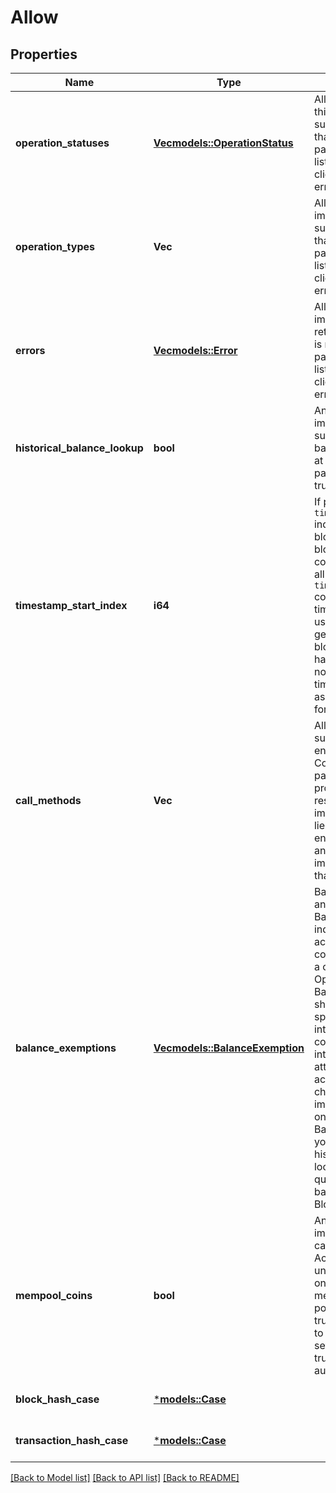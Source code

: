# Allow

## Properties
Name | Type | Description | Notes
------------ | ------------- | ------------- | -------------
**operation_statuses** | [**Vec<models::OperationStatus>**](OperationStatus.md) | All Operation.Status this implementation supports. Any status that is returned during parsing that is not listed here will cause client validation to error.  | 
**operation_types** | **Vec<String>** | All Operation.Type this implementation supports. Any type that is returned during parsing that is not listed here will cause client validation to error.  | 
**errors** | [**Vec<models::Error>**](Error.md) | All Errors that this implementation could return. Any error that is returned during parsing that is not listed here will cause client validation to error.  | 
**historical_balance_lookup** | **bool** | Any Rosetta implementation that supports querying the balance of an account at any height in the past should set this to true.  | 
**timestamp_start_index** | **i64** | If populated, `timestamp_start_index` indicates the first block index where block timestamps are considered valid (i.e. all blocks less than `timestamp_start_index` could have invalid timestamps). This is useful when the genesis block (or blocks) of a network have timestamp 0.  If not populated, block timestamps are assumed to be valid for all available blocks.  | [optional] [default to None]
**call_methods** | **Vec<String>** | All methods that are supported by the /call endpoint. Communicating which parameters should be provided to /call is the responsibility of the implementer (this is en lieu of defining an entire type system and requiring the implementer to define that in Allow).  | 
**balance_exemptions** | [**Vec<models::BalanceExemption>**](BalanceExemption.md) | BalanceExemptions is an array of BalanceExemption indicating which account balances could change without a corresponding Operation.  BalanceExemptions should be used sparingly as they may introduce significant complexity for integrators that attempt to reconcile all account balance changes.  If your implementation relies on any BalanceExemptions, you MUST implement historical balance lookup (the ability to query an account balance at any BlockIdentifier).  | 
**mempool_coins** | **bool** | Any Rosetta implementation that can update an AccountIdentifier's unspent coins based on the contents of the mempool should populate this field as true. If false, requests to `/account/coins` that set `include_mempool` as true will be automatically rejected.  | 
**block_hash_case** | [***models::Case**](Case.md) |  | [optional] [default to None]
**transaction_hash_case** | [***models::Case**](Case.md) |  | [optional] [default to None]

[[Back to Model list]](../README.md#documentation-for-models) [[Back to API list]](../README.md#documentation-for-api-endpoints) [[Back to README]](../README.md)


